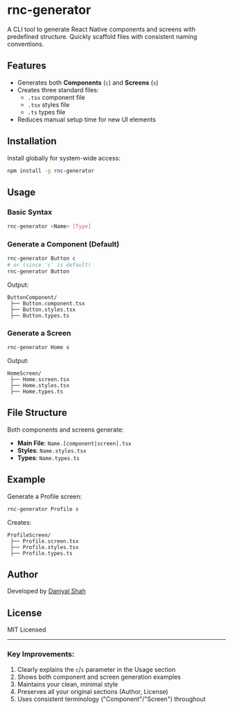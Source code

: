 # rnc-generator

A CLI tool to generate React Native components and screens with predefined structure. Quickly scaffold files with consistent naming conventions.

## Features

- Generates both **Components** (`c`) and **Screens** (`s`)
- Creates three standard files:
  - `.tsx` component file
  - `.tsx` styles file
  - `.ts` types file
- Reduces manual setup time for new UI elements

## Installation

Install globally for system-wide access:

```sh
npm install -g rnc-generator
```

## Usage

### Basic Syntax

```sh
rnc-generator <Name> [Type]
```

### Generate a Component (Default)

```sh
rnc-generator Button c
# or (since 'c' is default)
rnc-generator Button
```

Output:

```
ButtonComponent/
 ├── Button.component.tsx
 ├── Button.styles.tsx
 ├── Button.types.ts
```

### Generate a Screen

```sh
rnc-generator Home s
```

Output:

```
HomeScreen/
 ├── Home.screen.tsx
 ├── Home.styles.tsx
 ├── Home.types.ts
```

## File Structure

Both components and screens generate:

- **Main File**: `Name.[component|screen].tsx`
- **Styles**: `Name.styles.tsx`
- **Types**: `Name.types.ts`

## Example

Generate a Profile screen:

```sh
rnc-generator Profile s
```

Creates:

```
ProfileScreen/
 ├── Profile.screen.tsx
 ├── Profile.styles.tsx
 ├── Profile.types.ts
```

## Author

Developed by [Daniyal Shah](https://github.com/Daniyal-Shah)

## License

MIT Licensed

---

### Key Improvements:

1. Clearly explains the `c`/`s` parameter in the Usage section
2. Shows both component and screen generation examples
3. Maintains your clean, minimal style
4. Preserves all your original sections (Author, License)
5. Uses consistent terminology ("Component"/"Screen") throughout
